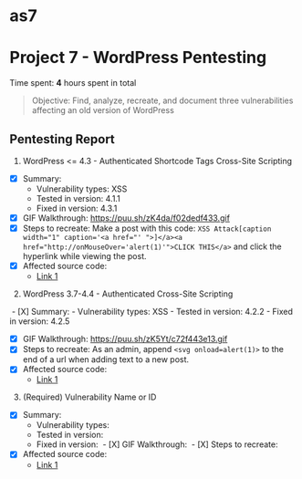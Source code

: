 # as7
# Project 7 - WordPress Pentesting

Time spent: **4** hours spent in total

> Objective: Find, analyze, recreate, and document three vulnerabilities affecting an old version of WordPress

## Pentesting Report

1. WordPress <= 4.3 - Authenticated Shortcode Tags Cross-Site Scripting 
  - [X] Summary: 
    - Vulnerability types: XSS
    - Tested in version: 4.1.1
    - Fixed in version: 4.3.1
  - [X] GIF Walkthrough: https://puu.sh/zK4da/f02dedf433.gif
  - [X] Steps to recreate: Make a post with this code: ``` XSS Attack[caption width="1" caption='<a href="' ">]</a><a href="http://onMouseOver='alert(1)'">CLICK THIS</a> ``` and click the hyperlink while viewing the post.
  
  - [X] Affected source code: 
    - [Link 1](https://github.com/WordPress/WordPress/commit/f72b21af23da6b6d54208e5c1d65ececdaa109c8)
2. WordPress 3.7-4.4 - Authenticated Cross-Site Scripting

  - [X] Summary: 
    - Vulnerability types: XSS
    - Tested in version: 4.2.2
    - Fixed in version: 4.2.5
  - [X] GIF Walkthrough: https://puu.sh/zK5Yt/c72f443e13.gif
  - [X] Steps to recreate: As an admin, append ``` <svg onload=alert(1)> ``` to the end of a url when adding text to a new post.
  - [X] Affected source code:
    - [Link 1](https://github.com/WordPress/WordPress/commit/7ab65139c6838910426567849c7abed723932b87)
3. (Required) Vulnerability Name or ID
  - [X] Summary: 
    - Vulnerability types:
    - Tested in version:
    - Fixed in version: 
  - [X] GIF Walkthrough: 
  - [X] Steps to recreate: 
  - [X] Affected source code:
    - [Link 1](https://core.trac.wordpress.org/browser/tags/version/src/source_file.php)
